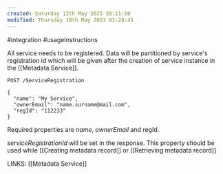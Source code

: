 ```yaml
---
created: Saturday 13th May 2023 20:11:50
modified: Thursday 18th May 2023 01:28:45
---
```

#integration #usageInstructions 

All service needs to be registered. Data will be partitioned by service's registration id which will be given after the creation of service instance in the [[Metadata Service]].

`POST /ServiceRegistration`

```
{
  "name": "My Service",
  "ownerEmail": "name.surname@mail.com",
  "regId": "112233"
}
```

Required properties are _name_, _ownerEmail_ and regId.  

_serviceRegistrationId_ will be set in the response. This property should be used while [[Creating metadata record]] or [[Retrieving metadata record]]

LINKS:
[[Metadata Service]]



